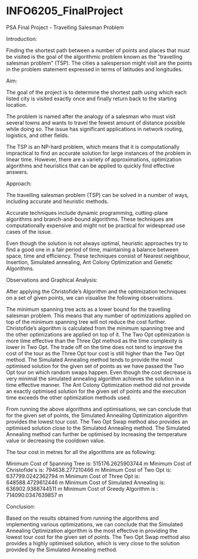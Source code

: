 # INFO6205_FinalProject
PSA Final Project - Travelling Salesman Problem

Introduction:


Finding the shortest path between a number of points and places that must be visited is the goal of the algorithmic problem known as the "travelling salesman problem" (TSP). The cities a salesperson might visit are the points in the problem statement expressed in terms of latitudes and longitudes.


Aim: 


The goal of the project is to determine the shortest path using which each listed city is visited exactly once and finally return back to the starting location.


The problem is named after the analogy of a salesman who must visit several towns and wants to travel the fewest amount of distance possible while doing so. The issue has significant applications in network routing, logistics, and other fields.


The TSP is an NP-hard problem, which means that it is computationally impractical to find an accurate solution for large instances of the problem in linear time. However, there are a variety of approximations, optimization algorithms and heuristics that can be applied to quickly find effective answers.


Approach:


The travelling salesman problem (TSP) can be solved in a number of ways, including accurate and heuristic methods. 


Accurate techniques include dynamic programming, cutting-plane algorithms and branch-and-bound algorithms. These techniques are computationally expensive and might not be practical for widespread use cases of the issue.


Even though the solution is not always optimal, heuristic approaches try to find a good one in a fair period of time, maintaining a balance between space, time and efficiency. These techniques consist of Nearest neighbour, Insertion, Simulated annealing, Ant Colony Optimization and Genetic Algorithms.

Observations and Graphical Analysis:


After applying the Christofide’s Algorithm and the optimization techniques on a set of given points, we can visualise the following observations.


The minimum spanning tree acts as a lower bound for the travelling salesman problem. This means that any number of optimizations applied on top of the minimum spanning tree will not reduce the cost further.
Christofide’s algorithm is calculated from the minimum spanning tree and the other optimizations are applied on top of it.
The Two Opt optimization is more time effective than the Three Opt method as the time complexity is lower in Two Opt.
The trade off on the time does not tend to improve the cost of the tour as the Three Opt tour cost is still higher than the Two Opt method.
The Simulated Annealing method tends to provide the most optimised solution for the given set of points as we have passed the Two Opt tour on which random swaps happen. Even though the cost decrease is very minimal the simulated annealing algorithm achieves the solution in a time effective manner.
The Ant Colony Optimization method did not provide an exactly optimised solution for the given set of points and the execution time exceeds the other optimization methods used.


From running the above algorithms and optimisations, we can conclude that for the given set of points, the Simulated Annealing Optimization algorithm provides the lowest tour cost. The Two Opt Swap method also provides an optimised solution close to the Simulated Annealing method. The Simulated Annealing method can further be optimised by increasing the temperature value or decreasing the cooldown value.


The tour cost in metres for all the algorithms are as following:


Minimum Cost of Spanning Tree is: 515176.2625903744 m
Minimum Cost of Christofide's is: 794638.277210466 m
Minimum Cost of Two Opt is: 637799.0242362794 m 
Minimum Cost of Three Opt is: 648588.4729612446 m
Minimum Cost of Simulated Annealing is: 636902.9388744511 m
Minimum Cost of Greedy Algorithm is : 714090.0347639857 m

Conclusion:

Based on the results obtained from running the algorithms and implementing various optimizations, we can conclude that the Simulated Annealing Optimization algorithm is the most effective in providing the lowest tour cost for the given set of points. The Two Opt Swap method also provides a highly optimised solution, which is very close to the solution provided by the Simulated Annealing method.
